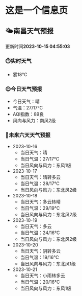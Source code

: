 # 这是一个信息页 
## 🌤️**南昌**天气预报
更新时间**2023-10-15 04:55:03**
### ⏱️实时天气
- 雾18℃
### 😊今日天气预报
- 今日天气：晴
- 气温：27/17℃
- AQI指数：89良
- 风向与风力：南风2级
### 🤩未来六天天气预报
- 2023-10-16
  - 当日天气：晴
  - 当日气温：27/17℃
  - 当日风向与风力：东风1级
- 2023-10-17
  - 当日天气：晴转多云
  - 当日气温：28/17℃
  - 当日风向与风力：东北风2级
- 2023-10-18
  - 当日天气：多云转晴
  - 当日气温：29/19℃
  - 当日风向与风力：东北风2级
- 2023-10-19
  - 当日天气：多云
  - 当日气温：24/16℃
  - 当日风向与风力：东北风2级
- 2023-10-20
  - 当日天气：阴转多云
  - 当日气温：19/16℃
  - 当日风向与风力：东北风1级
- 2023-10-21
  - 当日天气：小雨转多云
  - 当日气温：20/16℃
  - 当日风向与风力：东风1级

